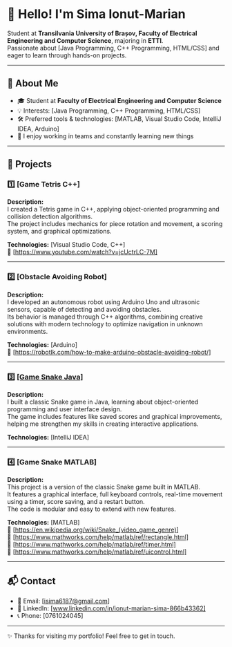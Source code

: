 # 👋 Hello! I'm Sima Ionut-Marian

Student at **Transilvania University of Brașov, Faculty of Electrical Engineering and Computer Science**, majoring in **ETTI**.  
Passionate about [Java Programming, C++ Programming, HTML/CSS] and eager to learn through hands-on projects.

---

## 🚀 About Me

- 🎓 Student at **Faculty of Electrical Engineering and Computer Science**  
- 💡 Interests: [Java Programming, C++ Programming, HTML/CSS]  
- 🛠️ Preferred tools & technologies: [MATLAB, Visual Studio Code, IntelliJ IDEA, Arduino]  
- 🤝 I enjoy working in teams and constantly learning new things

---

## 📂 Projects

### 1️⃣ [Game Tetris C++]

**Description:**  
I created a Tetris game in C++, applying object-oriented programming and collision detection algorithms.  
The project includes mechanics for piece rotation and movement, a scoring system, and graphical optimizations.

**Technologies:** [Visual Studio Code, C++]  
🔗 [https://www.youtube.com/watch?v=jcUctrLC-7M]

---

### 2️⃣ [Obstacle Avoiding Robot]
**Description:**  
I developed an autonomous robot using Arduino Uno and ultrasonic sensors, capable of detecting and avoiding obstacles.  
Its behavior is managed through C++ algorithms, combining creative solutions with modern technology to optimize navigation in unknown environments.

**Technologies:** [Arduino]  
🔗 [https://robotlk.com/how-to-make-arduino-obstacle-avoiding-robot/]

---

### 3️⃣ <a href="https://github.com/ionutu28/Game-Snake-Java">[Game Snake Java]</a>

**Description:**  
I built a classic Snake game in Java, learning about object-oriented programming and user interface design.  
The game includes features like saved scores and graphical improvements, helping me strengthen my skills in creating interactive applications.

**Technologies:** [IntelliJ IDEA]

---

### 4️⃣ [Game Snake MATLAB]
**Description:**  
This project is a version of the classic Snake game built in MATLAB.  
It features a graphical interface, full keyboard controls, real-time movement using a timer, score saving, and a restart button.  
The code is modular and easy to extend with new features.

**Technologies:** [MATLAB]  
🔗 [https://en.wikipedia.org/wiki/Snake_(video_game_genre)]  
🔗 [https://www.mathworks.com/help/matlab/ref/rectangle.html]  
🔗 [https://www.mathworks.com/help/matlab/ref/timer.html]  
🔗 [https://www.mathworks.com/help/matlab/ref/uicontrol.html]

---

## 📬 Contact

- 📧 Email: [isima6187@gmail.com]  
- 🔗 LinkedIn: [www.linkedin.com/in/ionut-marian-sima-866b43362]  
- 📞 Phone: [0761024045]

---

✨ Thanks for visiting my portfolio! Feel free to get in touch.
